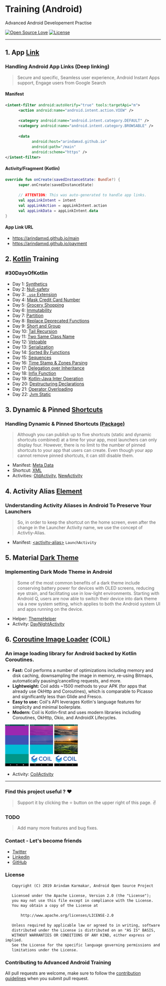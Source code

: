 # Training (Android)

Advanced Android Developement Practise

[![Open Source Love](https://badges.frapsoft.com/os/v1/open-source.svg?v=102)](https://opensource.org/licenses/Apache-2.0)
[![License](https://img.shields.io/badge/license-Apache%202.0-blue.svg)](https://github.com/arindamxd/certification-training/blob/master/LICENSE)

---

## 1. App [Link](https://developer.android.com/training/app-links)

### Handling Android App Links (Deep linking)
> Secure and specific, Seamless user experience, Android Instant Apps support, Engage users from 
Google Search


#### Manifest

```xml
<intent-filter android:autoVerify="true" tools:targetApi="m">
      <action android:name="android.intent.action.VIEW" />
  
      <category android:name="android.intent.category.DEFAULT" />
      <category android:name="android.intent.category.BROWSABLE" />
  
      <data
            android:host="arindamxd.github.io"
            android:path="/main"
            android:scheme="https" />
</intent-filter>
```

#### Activity/Fragment (Kotlin)

```kotlin
override fun onCreate(savedInstanceState: Bundle?) {
      super.onCreate(savedInstanceState)
      
      // ATTENTION: This was auto-generated to handle app links.
      val appLinkIntent = intent
      val appLinkAction = appLinkIntent.action
      val appLinkData = appLinkIntent.data
}
```

#### App Link URL

- https://arindamxd.github.io/main
- https://arindamxd.github.io/payment



## 2. [Kotlin](https://kotlinlang.org/) Training

### #30DaysOfKotlin

- Day 1: [Synthetics](app/src/main/java/com/arindam/android/training/kotlin/Synthetics.kt)
- Day 2: [Null-safety](app/src/main/java/com/arindam/android/training/kotlin/NullSafety.kt)
- Day 3: [`.use` Extension](app/src/main/java/com/arindam/android/training/kotlin/UseExtension.kt)
- Day 4: [Mask Credit Card Number](app/src/main/java/com/arindam/android/training/kotlin/CreditCardNumberMask.kt)
- Day 5: [Grocery Shopping](app/src/main/java/com/arindam/android/training/kotlin/GroceryShopping.kt)
- Day 6: [Immutability](app/src/main/java/com/arindam/android/training/kotlin/Immutability.kt)
- Day 7: [Partition](app/src/main/java/com/arindam/android/training/kotlin/Partition.kt)
- Day 8: [Replace Deprecated Functions](app/src/main/java/com/arindam/android/training/kotlin/ReplaceDeprecated.kt)
- Day 9: [Short and Group](app/src/main/java/com/arindam/android/training/kotlin/ShortAndGroup.kt)
- Day 10: [Tail Recursion](app/src/main/java/com/arindam/android/training/kotlin/TailRecursion.kt)
- Day 11: [Two Same Class Name](app/src/main/java/com/arindam/android/training/kotlin/SameClassName.kt)
- Day 12: [Vetoable](app/src/main/java/com/arindam/android/training/kotlin/Vetoable.kt)
- Day 13: [Serialization](app/src/main/java/com/arindam/android/training/kotlin/Serialization.kt)
- Day 14: [Sorted By Functions](app/src/main/java/com/arindam/android/training/kotlin/SortedByFunctions.kt)
- Day 15: [Sequences](app/src/main/java/com/arindam/android/training/kotlin/Sequences.kt)
- Day 16: [Time Stamp & Zones Parsing](app/src/main/java/com/arindam/android/training/kotlin/Timestamp.kt)
- Day 17: [Delegation over Inheritance](app/src/main/java/com/arindam/android/training/kotlin/Delegation.kt)
- Day 18: [Infix Function](app/src/main/java/com/arindam/android/training/kotlin/InfixFunction.kt)
- Day 19: [Kotlin-Java Inter Operation](app/src/main/java/com/arindam/android/training/kotlin/interop/Vacation.java)
- Day 20: [Destructuring Declarations](app/src/main/java/com/arindam/android/training/kotlin/Destructuring.kt)
- Day 21: [Operator Overloading](app/src/main/java/com/arindam/android/training/kotlin/OperatorOverloading.kt)
- Day 22: [Jvm Static](app/src/main/java/com/arindam/android/training/kotlin/jvmstatic/JvmStatic.java)



## 3. Dynamic & Pinned [Shortcuts](https://developer.android.com/guide/topics/ui/shortcuts)

### Handling Dynamic & Pinned Shortcuts [(Package)](app/src/main/java/com/arindam/android/training/shortcuts)
> Although you can publish up to five shortcuts (static and dynamic shortcuts combined) at a time 
for your app, most launchers can only display four. However, there is no limit to the number of
pinned shortcuts to your app that users can create. Even though your app cannot remove pinned
shortcuts, it can still disable them.

- Manifest: [Meta Data](app/src/main/AndroidManifest.xml#L73)
- Shortcut: [XML](app/src/main/res/xml/shortcuts.xml)
- Activities: [OldActivity](app/src/main/java/com/arindam/android/training/shortcuts/OldActivity.kt), [NewActivity](app/src/main/java/com/arindam/android/training/shortcuts/NewActivity.kt)



## 4. Activity Alias [Element](https://developer.android.com/guide/topics/manifest/activity-alias-element)

### Understanding Activity Aliases in Android To Preserve Your Launchers
> So, in order to keep the shortcut on the home screen, even after the change in the Launcher 
Activity name, we use the concept of Activtiy-Alias.

- Manifest: [\<activity-alias\>](app/src/main/AndroidManifest.xml#L63&L74) `LaunchActivity`



## 5. Material [Dark Theme](https://material.io/develop/android/theming/dark/)

### Implementing Dark Mode Theme in Android
> Some of the most common benefits of a dark theme include conserving battery power for devices 
with OLED screens, reducing eye strain, and facilitating use in low-light environments. Starting 
with Android Q, users are now able to switch their device into dark theme via a new system 
setting, which applies to both the Android system UI and apps running on the device.

- Helper: [ThemeHelper](app/src/main/java/com/arindam/android/training/daynight/ThemeHelper.kt)
- Activity: [DayNightActivity](app/src/main/java/com/arindam/android/training/daynight/DayNightActivity.kt)



## 6. [Coroutine Image Loader](https://coil-kt.github.io/coil/) (COIL)

### An image loading library for Android backed by Kotlin Coroutines.

- **Fast:** Coil performs a number of optimizations including memory and disk caching, downsampling the image in memory, re-using Bitmaps, automatically pausing/cancelling requests, and more.
- **Lightweight:** Coil adds ~1500 methods to your APK (for apps that already use OkHttp and Coroutines), which is comparable to Picasso and significantly less than Glide and Fresco.
- **Easy to use:** Coil's API leverages Kotlin's language features for simplicity and minimal boilerplate.
- **Modern:** Coil is Kotlin-first and uses modern libraries including Coroutines, OkHttp, Okio, and AndroidX Lifecycles.

<img src="/documentation/coil/1.png" width="15%"> <img src="/documentation/coil/2.png" width="15%"> <img src="/documentation/coil/3.png" width="15%">

- Activity: [CoilActivity](app/src/main/java/com/arindam/android/training/coil/CoilActivity.kt)

---

### Find this project useful ? :heart:
> Support it by clicking the :star: button on the upper right of this page. :v:

### TODO

> Add many more features and bug fixes.

### Contact - Let's become friends

- [Twitter](https://twitter.com/arindamxd)
- [Linkedin](https://in.linkedin.com/in/arindamxd)
- [GitHub](https://github.com/arindamxd)

### License

```
   Copyright (C) 2019 Arindam Karmakar, Android Open Source Project

   Licensed under the Apache License, Version 2.0 (the "License");
   you may not use this file except in compliance with the License.
   You may obtain a copy of the License at

       http://www.apache.org/licenses/LICENSE-2.0

   Unless required by applicable law or agreed to in writing, software
   distributed under the License is distributed on an "AS IS" BASIS,
   WITHOUT WARRANTIES OR CONDITIONS OF ANY KIND, either express or implied.
   See the License for the specific language governing permissions and
   limitations under the License.
```

### Contributing to Advanced Android Training

All pull requests are welcome, make sure to follow the [contribution guidelines](CONTRIBUTING.md) when you submit pull request.
